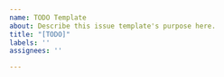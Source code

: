 ```yaml
---
name: TODO Template
about: Describe this issue template's purpose here.
title: "[TODO]"
labels: ''
assignees: ''

---
```




